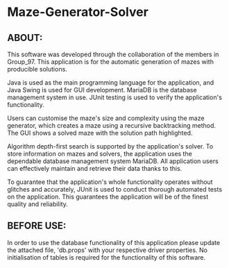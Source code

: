 # Maze-Generator-Solver
## ABOUT: 

This software was developed through the collaboration of the members in Group_97. This application is for the automatic generation of mazes with producible solutions.

Java is used as the main programming language for the application, and Java Swing is used for GUI development. MariaDB is the database management system in use. JUnit testing is used to verify the application's functionality.

Users can customise the maze's size and complexity using the maze generator, which creates a maze using a recursive backtracking method. The GUI shows a solved maze with the solution path highlighted.

Algorithm depth-first search is supported by the application's solver. To store information on mazes and solvers, the application uses the dependable database management system MariaDB. All application users can effectively maintain and retrieve their data thanks to this.

To guarantee that the application's whole functionality operates without glitches and accurately, JUnit is used to conduct thorough automated tests on the application. This guarantees the application will be of the finest quality and reliability.

## BEFORE USE: 
In order to use the database functionality of this application please update the attached file, 'db.props' with your respective driver properties. No initialisation of tables is required for the functionality of this software.
